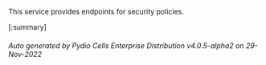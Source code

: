 






This service provides endpoints for security policies.

[:summary]

###### Auto generated by Pydio Cells Enterprise Distribution v4.0.5-alpha2 on 29-Nov-2022
